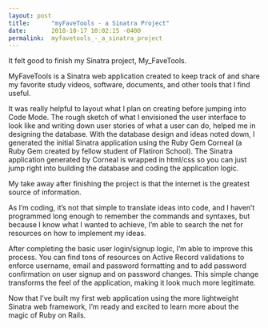 ```yaml
---
layout: post
title:      "myFaveTools - a Sinatra Project"
date:       2018-10-17 10:02:15 -0400
permalink:  myfavetools_-_a_sinatra_project
---
```



It felt good to finish my Sinatra project, My_FaveTools.

MyFaveTools is a Sinatra web application created to keep track of and share my favorite study videos, software, documents, and other tools that I find useful.

It was really helpful to layout what I plan on creating before jumping into Code Mode. The rough sketch of what I envisioned the user interface to look like and writing down user stories of what a user can do, helped me in designing the database. With the database design and ideas noted down, I generated the initial Sinatra application using the Ruby Gem Corneal (a Ruby Gem created by fellow student of Flatiron School). The Sinatra application generated by Corneal is wrapped in html/css so you can just jump right into building the database and coding the application logic.

My take away after finishing the project is that the internet is the greatest source of information. 

As I’m coding, it’s not that simple to translate ideas into code, and I haven’t programmed long enough to remember the commands and syntaxes, but because I know what I wanted to achieve, I’m able to search the net for resources on how to implement my ideas. 

After completing the basic user login/signup logic, I’m able to improve this process. You can find tons of resources on Active Record validations to enforce username, email and password formatting and to add password confirmation on user signup and on password changes. This simple change transforms the feel of the application, making it look much more legitimate.

Now that I’ve built my first web application using the more lightweight Sinatra web framework, I’m ready and excited to learn more about the magic of Ruby on Rails. 

